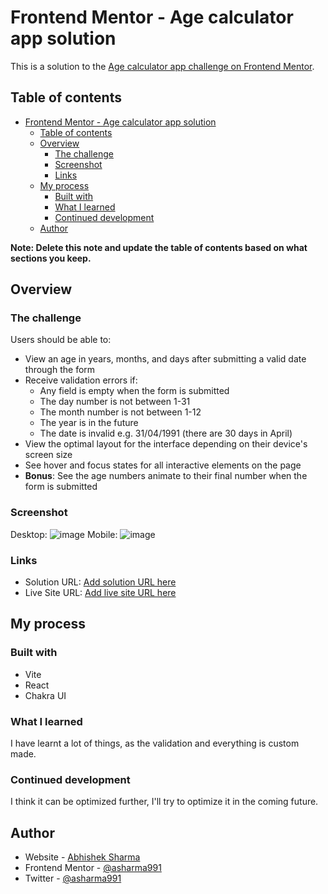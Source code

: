 # Frontend Mentor - Age calculator app solution

This is a solution to the [Age calculator app challenge on Frontend Mentor](https://www.frontendmentor.io/challenges/age-calculator-app-dF9DFFpj-Q).

## Table of contents

- [Frontend Mentor - Age calculator app solution](#frontend-mentor---age-calculator-app-solution)
  - [Table of contents](#table-of-contents)
  - [Overview](#overview)
    - [The challenge](#the-challenge)
    - [Screenshot](#screenshot)
    - [Links](#links)
  - [My process](#my-process)
    - [Built with](#built-with)
    - [What I learned](#what-i-learned)
    - [Continued development](#continued-development)
  - [Author](#author)

**Note: Delete this note and update the table of contents based on what sections you keep.**

## Overview

### The challenge

Users should be able to:

- View an age in years, months, and days after submitting a valid date through the form
- Receive validation errors if:
  - Any field is empty when the form is submitted
  - The day number is not between 1-31
  - The month number is not between 1-12
  - The year is in the future
  - The date is invalid e.g. 31/04/1991 (there are 30 days in April)
- View the optimal layout for the interface depending on their device's screen size
- See hover and focus states for all interactive elements on the page
- **Bonus**: See the age numbers animate to their final number when the form is submitted

### Screenshot
Desktop: ![image](https://github.com/asharma991/age-calculator/assets/63816545/e08bcf59-6397-40ce-8cf8-6412e4115022)
Mobile: ![image](https://github.com/asharma991/age-calculator/assets/63816545/f28a2d55-0d78-4e13-84f4-dbf0a6d92a5d)


### Links

- Solution URL: [Add solution URL here](https://github.com/asharma991/age-calculator/)
- Live Site URL: [Add live site URL here](https://asharma991.github.io/age-calculator/)

## My process

### Built with

- Vite
- React
- Chakra UI

### What I learned

I have learnt a lot of things, as the validation and everything is custom made.

### Continued development

I think it can be optimized further, I'll try to optimize it in the coming future.

## Author

- Website - [Abhishek Sharma](https://asharma991.github.io/portfolio/)
- Frontend Mentor - [@asharma991](https://www.frontendmentor.io/profile/asharma991)
- Twitter - [@asharma991](https://www.twitter.com/asharma991)

